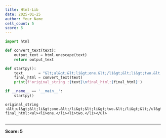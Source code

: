 ```yaml
---
title: Html-Lib
date: 2025-01-25
author: Your Name
cell_count: 5
score: 5
---
```


```python
import html
```


```python
def convert_text(text):
    output_text = html.unescape(text)
    return output_text
```


```python
def startpy():
    text       = "&lt;ul&gt;&lt;li&gt;one.&lt;/li&gt;&lt;li&gt;two.&lt;/li&gt;&lt;/ul&gt;"
    final_html = convert_text(text)
    print(f'original_string :{text}\nfinal_html:{final_html}')
```


```python
if __name__ == '__main__':
    startpy()
```

    original_string :&lt;ul&gt;&lt;li&gt;one.&lt;/li&gt;&lt;li&gt;two.&lt;/li&gt;&lt;/ul&gt;
    final_html:<ul><li>one.</li><li>two.</li></ul>



```python

```


---
**Score: 5**
